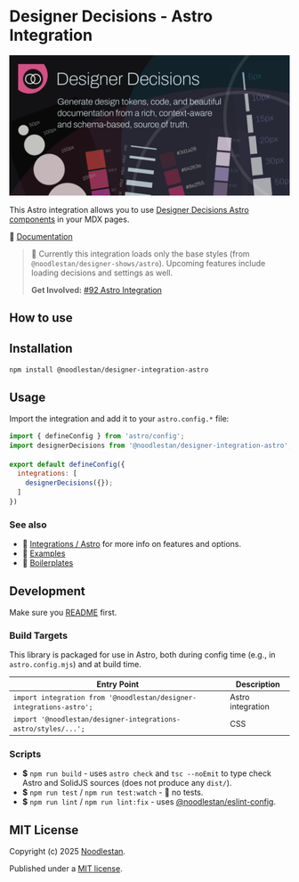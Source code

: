 # Designer Decisions - Astro Integration

![](https://raw.githubusercontent.com/noodlestan/designer/refs/heads/main/docs/designer-decisions/public/designer-decisions-og-1280x640.png)

This Astro integration allows you to use [Designer Decisions Astro components](https://designer-decisions.noodlestan.org/integrations/Astro/) in your MDX pages.

📖 [Documentation](https://designer-decisions.noodlestan.org/)

> 🚧 Currently this integration loads only the base styles (from `@noodlestan/designer-shows/astro`). Upcoming features include loading decisions and settings as well.
>
> **Get Involved:** [#92 Astro Integration](https://github.com/noodlestan/designer/issues/92)

## How to use

## Installation

```shell
npm install @noodlestan/designer-integration-astro
```

## Usage

Import the integration and add it to your `astro.config.*` file:

```js
import { defineConfig } from 'astro/config';
import designerDecisions from '@noodlestan/designer-integration-astro';

export default defineConfig({
  integrations: [
    designerDecisions({});
  ]
})
```

### See also

- 📖 [Integrations / Astro](https://designer-decisions.noodlestan.org/integrations/Astro) for more info on features and options.
- 📖 [Examples](https://designer-decisions.noodlestan.org/examples/)
- 📖 [Boilerplates](https://designer-decisions.noodlestan.org/examples/boilerplates/)

## Development

Make sure you [README](https://github.com/noodlestan/designer/blob/main/README.md) first.

### Build Targets

This library is packaged for use in Astro, both during config time (e.g., in `astro.config.mjs`) and at build time.

| Entry Point                                                          | Description       |
| -------------------------------------------------------------------- | ----------------- |
| `import integration from '@noodlestan/designer-integrations-astro';` | Astro integration |
| `import '@noodlestan/designer-integrations-astro/styles/...';`       | CSS               |

### Scripts

- **$** `npm run build` - uses `astro check` and `tsc --noEmit` to type check Astro and SolidJS sources (does not produce any `dist/`).
- **$** `npm run test` / `npm run test:watch` - 🚧 no tests.
- **$** `npm run lint` / `npm run lint:fix` - uses [@noodlestan/eslint-config](https://www.npmjs.com/package/@noodlestan/eslint-config).

## MIT License

Copyright (c) 2025 [Noodlestan](https://noodlestan.org/).

Published under a [MIT license](https://noodlestan.mit-license.org/).
